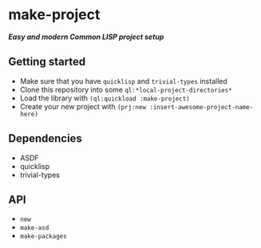 # make-project
***Easy and modern Common LISP project setup***
## Getting started
- Make sure that you have `quicklisp` and `trivial-types` installed
- Clone this repository into some `ql:*local-project-directories*`
- Load the library with `(ql:quickload :make-project)`
- Create your new project with `(prj:new :insert-awesome-project-name-here)`
## Dependencies
- ASDF
- quicklisp
- trivial-types
## API
- `new`
- `make-asd`
- `make-packages`

